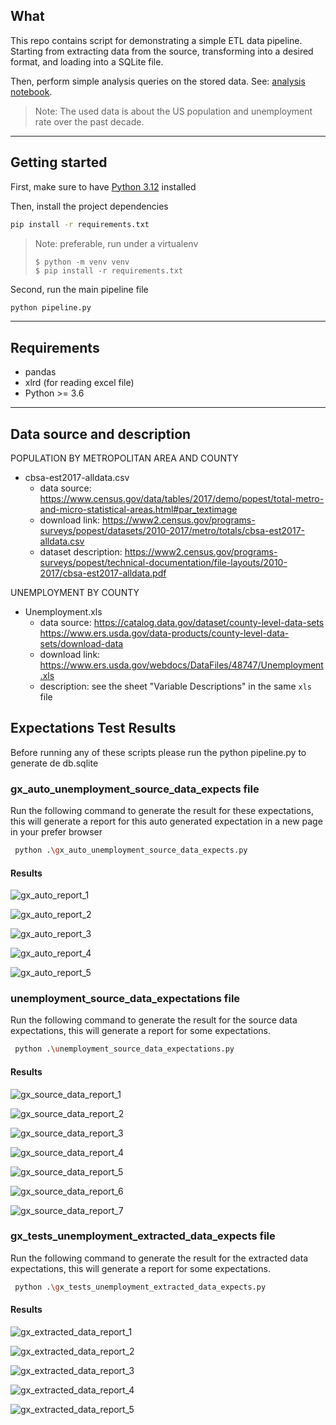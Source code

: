 

## What

This repo contains script for demonstrating a simple ETL data pipeline. Starting from extracting data from the source, transforming into a desired format, and loading into a SQLite file.

Then, perform simple analysis queries on the stored data. See: [analysis notebook](analysis.ipynb).

> Note: The used data is about the US population and unemployment rate over the past decade.


<hr>

## Getting started

First, make sure to have [Python 3.12](https://www.python.org/downloads/) installed

Then, install the project dependencies

```bash
pip install -r requirements.txt
```
> Note: preferable, run under a virtualenv 
> 
> ```
> $ python -m venv venv
> $ pip install -r requirements.txt
> ```

Second, run the main pipeline file

```bash
python pipeline.py
```

<hr>

## Requirements

- pandas
- xlrd (for reading excel file)
- Python >= 3.6


<hr>

## Data source and description



POPULATION BY METROPOLITAN AREA AND COUNTY


- cbsa-est2017-alldata.csv
	- data source:
		https://www.census.gov/data/tables/2017/demo/popest/total-metro-and-micro-statistical-areas.html#par_textimage
	- download link:
		https://www2.census.gov/programs-surveys/popest/datasets/2010-2017/metro/totals/cbsa-est2017-alldata.csv
	- dataset description:
		https://www2.census.gov/programs-surveys/popest/technical-documentation/file-layouts/2010-2017/cbsa-est2017-alldata.pdf



UNEMPLOYMENT BY COUNTY 


- Unemployment.xls
	- data source:
		https://catalog.data.gov/dataset/county-level-data-sets
		https://www.ers.usda.gov/data-products/county-level-data-sets/download-data
	- download link:
		https://www.ers.usda.gov/webdocs/DataFiles/48747/Unemployment.xls
	- description:
		see the sheet "Variable Descriptions" in the same `xls` file

## Expectations Test Results
Before running any of these scripts please run the python pipeline.py to generate de db.sqlite

### gx_auto_unemployment_source_data_expects file 
Run the following command to generate the result for these expectations, 
this will generate a report for this auto generated expectation in a new page in your prefer browser
```bash
 python .\gx_auto_unemployment_source_data_expects.py
```
#### Results
![gx_auto_report_1](testResults/unemployment_gx_auto/gx_auto_report_1.PNG)

![gx_auto_report_2](testResults/unemployment_gx_auto/gx_auto_report_2.PNG)

![gx_auto_report_3](testResults/unemployment_gx_auto/gx_auto_report_3.PNG)

![gx_auto_report_4](testResults/unemployment_gx_auto/gx_auto_report_4.PNG)

![gx_auto_report_5](testResults/unemployment_gx_auto/gx_auto_report_5.PNG)


### unemployment_source_data_expectations file 
Run the following command to generate the result for the source data expectations, 
this will generate a report for some expectations.
```bash
 python .\unemployment_source_data_expectations.py
```
#### Results
![gx_source_data_report_1](testResults/unemployment_source_data/gx_source_data_report_1.PNG)

![gx_source_data_report_2](testResults/unemployment_source_data/gx_source_data_report_2.PNG)

![gx_source_data_report_3](testResults/unemployment_source_data/gx_source_data_report_3.PNG)

![gx_source_data_report_4](testResults/unemployment_source_data/gx_source_data_report_4.PNG)

![gx_source_data_report_5](testResults/unemployment_source_data/gx_source_data_report_5.PNG)

![gx_source_data_report_6](testResults/unemployment_source_data/gx_source_data_report_6.PNG)

![gx_source_data_report_7](testResults/unemployment_source_data/gx_source_data_report_7.PNG)


### gx_tests_unemployment_extracted_data_expects file 
Run the following command to generate the result for the extracted data expectations, 
this will generate a report for some expectations.
```bash
 python .\gx_tests_unemployment_extracted_data_expects.py
```
#### Results
![gx_extracted_data_report_1](testResults/unemployment_extracted_data/gx_extracted_data_report_1.PNG)

![gx_extracted_data_report_2](testResults/unemployment_extracted_data/gx_extracted_data_report_2.PNG)

![gx_extracted_data_report_3](testResults/unemployment_extracted_data/gx_extracted_data_report_3.PNG)

![gx_extracted_data_report_4](testResults/unemployment_extracted_data/gx_extracted_data_report_4.PNG)

![gx_extracted_data_report_5](testResults/unemployment_extracted_data/gx_extracted_data_report_5.PNG)

